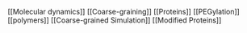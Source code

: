 [[Molecular dynamics]]
[[Coarse-graining]]
[[Proteins]]
[[PEGylation]]
[[polymers]]
[[Coarse-grained Simulation]]
[[Modified Proteins]]
